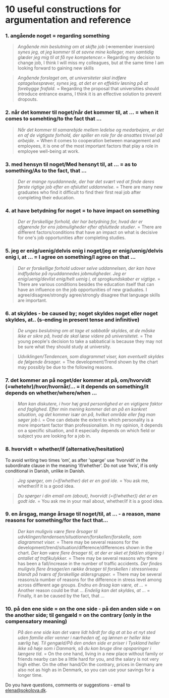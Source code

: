# 10 useful constructions for argumentation and reference

### 1. angående noget = regarding something

> *Angående min beslutning om at skifte job* (=>remember inversion) *synes jeg, at jeg kommer til at savne mine kolleger, men samtidig glæder jeg mig til at få nye kompetencer.*= Regarding my decision to change job, I think I will miss my colleagues, but at the same time I am looking forward to gaining new skills
 
> *Angående forslaget om, at universiteter skal indføre optagelsesprøver, synes jeg, at det er en effektiv løsning på at forebygge frafald.* = Regarding the proposal that universities should introduce entrance exams, I think it is an effective solution to prevent dropouts.
 
### 2. når det kommer til noget/når det kommer til, at … = when it comes to somehting/to the fact that ...

> *Når det kommer til samarebjde mellem ledelse og medarbejere, er det en af de vigtigste forhold, der spiller en role for de ansattes trivsel på arbejde.* = When it comes to cooperation between management and employees, it is one of the most important factors that play a role in employee well-being at work.

### 3. med hensyn til noget/Med hensnyt til, at … = as to something/As to the fact, that ...
> *Der er mange nyuddannede, der har det svært ved at finde deres første rigtige job efter en afsluttet uddannelse.* = There are many new graduates who find it difficult to find their first real job after completing their education. 


### 4. at have betydning for noget = to have impact on something

> *Der er forskellige forhold, der har betydning for, hvad der er afgørende for ens jobmuligheder efter afsluttede studier*. = There are different factors/conditions that have an impact on what is decisive for one's job opportunities after completing studies.


### 5. jeg er enig/uenig/delvis enig i noget/jeg er enig/uenig/delvis enig i, at ... = I agree on something/I agree on that ...

> *Der er forskellige forhold udover selve uddannelsen, der kan have indflydelse på nyuddannedes jobmuligheder. Jeg er enig/uenig/devlist enig/helt uenig i, at sprogkundskaber er vigtige.* = There are various conditions besides the education itself that can have an influence on the job opportunities of new graduates. I agree/disagree/strongly agree/strongly disagree that language skills are important.

### 6. at skyldes - be caused by; noget skyldes noget eller noget skyldes, at.. (s-ending in present tense and infinitive)

> *De unges beslutning om at tage et sabbatår skyldes, at de måske ikke er sikre på, hvad de skal læse videre på universitetet.* = The young people's decision to take a sabbatical is because they may not be sure what they should study at university.
 
> *Udviklingen/Tendencen, som diagrammet viser, kan eventuelt skyldes de følgende årsager.* = The development/Trend shown by the chart may possibly be due to the following reasons. 

### 7. det kommer an på noget/der kommer at på, om/hvorvidt (=whetehr)/hvor/hvornår/...  = it depends on something/it depends on whether/where/when ...

> *Man kan diskutere, i hvor høj grad personlighed er en vigtigere faktor end faglighed. Efter min mening kommer det an på en konkret situation, og det kommer især an på, hvilket område eller fag man søger job i.* = One can debate the extent to which personality is a more important factor than professionalism. In my opinion, it depends on a specific situation, and it especially depends on which field or subject you are looking for a job in.  


### 8. hvorvidt  = whether/if (alternative/hesitation)
To avoid writing two times ‘om’, as after 'spørge' use ‘hvorvidt’ in the subordinate clause in the meaning ‘if/whether’. Do not use ‘hvis’, if is only conditional in Danish, unlike in Danish. 

> *Jeg spørger, om (=if/whether) det er en god ide.* = You ask me, whether/if it is a good idea. 

> *Du spørger i din email om (about), hvorvidt (=if/whether)) det er en godt ide.* = You ask me in your mail about, whether/if it is a good idea. 

 
### 9. en årsgag, mange årsage til noget/til, at ... - a reason, mane reasons for something/for the fact that...

> *Der kan muligvis være flere årsager til udvklingen/tendensen/situationen/forskellen/forskelle, som diagrammet viser.* = There may be several reasons for the development/trend/situation/difference/differences shown in the chart. 
> *Der kan være flere årsager til, at der er sket et fald/en stigning i antallet af trafikulykker.* = There may be several reasons why there has been a fall/increase in the number of traffic accidents. 
> *Der findes muligvis flere årsager/en række årsager til forskellen i stressniveau blandt på tværs af forskellige aldersgrupper.* = There may be several reasons/a number of reasons for the difference in stress level among across different age groups. 
> *Endnu en årsag kan være, at ...* = Another reason could be that ...
> *Endelig kan det skyldes, at ...* = Finally, it an be caused by the fact, that ... 

### 10. på den ene side = on the one side - på den anden side = on the another side; til gengæld = on the contrary (only in the compensatory meaning)
 
> *På den ene side kan det være lidt hårdt for dig at at bo et nyt sted uden familie eller venner i nærheden af, og lønnen er heller ikke særlig høj. Til gengæld/På den anden side er priser i Tyskland heller ikke så høje som i Danmark, så du kan bruge dine opsparinger i længere tid.* = On the one hand, living in a new place without family or friends nearby can be a little hard for you, and the salary is not very high either. On the other hand/On the contrary, prices in Germany are also not as high as in Denmark, so you can use your savings for a longer time. 

Do you have questions, comments or suggestions - email to [elena@sokolova.dk](mailto:elena@sokolova.dk). 

   <script async data-uid="135a810818" src="https://fantastic-artisan-8379.ck.page/135a810818/index.js"></script>

